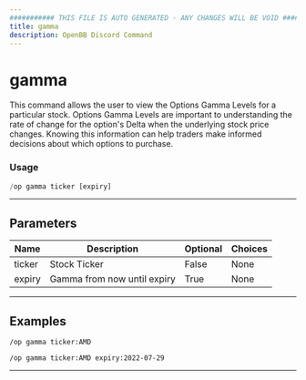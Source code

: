 ```yaml
---
########### THIS FILE IS AUTO GENERATED - ANY CHANGES WILL BE VOID ###########
title: gamma
description: OpenBB Discord Command
---
```


# gamma

This command allows the user to view the Options Gamma Levels for a particular stock. Options Gamma Levels are important to understanding the rate of change for the option's Delta when the underlying stock price changes. Knowing this information can help traders make informed decisions about which options to purchase.

### Usage

```python wordwrap
/op gamma ticker [expiry]
```

---

## Parameters

| Name | Description | Optional | Choices |
| ---- | ----------- | -------- | ------- |
| ticker | Stock Ticker | False | None |
| expiry | Gamma from now until expiry | True | None |


---

## Examples

```
/op gamma ticker:AMD
```

```
/op gamma ticker:AMD expiry:2022-07-29
```

---
